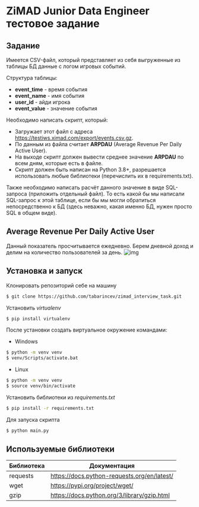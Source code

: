 # ZiMAD Junior Data Engineer тестовое задание

## Задание 


Имеется CSV-файл, который представляет из себя выгруженные из таблицы БД данные с логом игровых событий.

Структура таблицы:
- **event_time** - время события
- **event_name** - имя события
- **user_id** - айди игрока
- **event_value** - значение события

Необходимо написать скрипт, который:
- Загружает этот файл с адреса https://testiws.ximad.com/export/events.csv.gz.
- По данным из файла считает **ARPDAU** (Average Revenue Per Daily Active User).
- На выходе скрипт должен вывести среднее значение **ARPDAU** по всем дням, которые есть в файле.
- Скрипт должен быть написан на Python 3.8+, разрешается использовать любые библиотеки (перечислить их в requirements.txt).

Также необходимо написать расчёт данного значение в виде SQL-запроса (приложить отдельный файл). То есть какой бы мы написали SQL-запрос к этой таблице, если бы мы могли обратиться непосредственно к БД (здесь неважно, какая именно БД, нужен просто SQL в общем виде).
## Average Revenue Per Daily Active User
Данный показатель просчитывается ежедневно. Берем дневной доход и делим на количество пользователей за день.
![img](https://i.imgur.com/N1Ab1dO.jpg)
## Установка и запуск
Клонировать репозиторий себе на машину
```sh
$ git clone https://github.com/tabarincev/zimad_interview_task.git
```
Установить *virtualenv*
```sh
$ pip install virtualenv
```
После установки создать виртуальное окружение командами:
- Windows
```sh
$ python -m venv venv
$ venv/Scripts/activate.bat
```
- Linux
```sh
$ python -m venv venv
$ source venv/bin/activate
```
Установить библиотеки из *requirements.txt*
```sh
$ pip install -r requirements.txt
```
Для запуска скрипта
```sh
$ python main.py
```



## Используемые библиотеки
 
 
| Библиотека | Документация |
| ------ | ------ |
| requests | https://docs.python-requests.org/en/latest/ |
| wget | https://pypi.org/project/wget/|
| gzip | https://docs.python.org/3/library/gzip.html |


